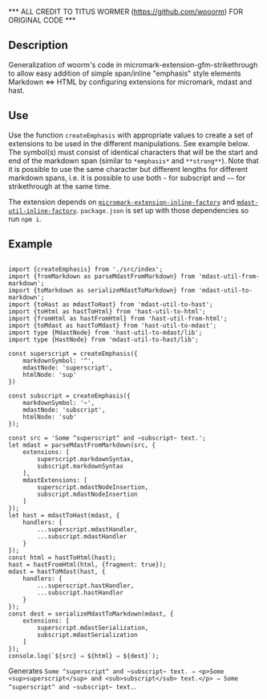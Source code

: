 *** ALL CREDIT TO TITUS WORMER (<https://github.com/wooorm>) FOR ORIGINAL CODE ***

## Description
Generalization of woorm's code in micromark-extension-gfm-strikethrough to allow easy addition of simple span/inline "emphasis" style elements Markdown ⇔ HTML by configuring extensions for micromark, mdast and hast.

## Use
Use the function `createEmphasis` with appropriate values to create a set of extensions to be used in the different manipulations. See example below. The symbol(s) must consist of identical characters that will be the start and end of the markdown span (similar to `*emphasis*` and `**strong**`). Note that it is possible to use the same character but different lengths for different markdown spans, i.e. it is possible to use both `~` for subscript and `~~` for strikethrough at the same time.

The extension depends on [`micromark-extension-inline-factory`](https://github.com/TRIAEIOU/micromark-extension-inline-factory) and [`mdast-util-inline-factory`](https://github.com/TRIAEIOU/mdast-util-inline-factory). `package.json` is set up with those dependencies so run `npm i`.

## Example
<pre><code>
import {createEmphasis} from './src/index';
import {fromMarkdown as parseMdastFromMarkdown} from 'mdast-util-from-markdown';
import {toMarkdown as serializeMdastToMarkdown} from 'mdast-util-to-markdown';
import {toHast as mdastToHast} from 'mdast-util-to-hast';
import {toHtml as hastToHtml} from 'hast-util-to-html';
import {fromHtml as hastFromHtml} from 'hast-util-from-html';
import {toMdast as hastToMdast} from 'hast-util-to-mdast';
import type {MdastNode} from 'hast-util-to-mdast/lib';
import type {HastNode} from 'mdast-util-to-hast/lib';

const superscript = createEmphasis({
    markdownSymbol: '^',
    mdastNode: 'superscript',
    htmlNode: 'sup'
})

const subscript = createEmphasis({
    markdownSymbol: '~',
    mdastNode: 'subscript',
    htmlNode: 'sub'
});

const src = 'Some ^superscript^ and ~subscript~ text.';
let mdast = <MdastNode><any>parseMdastFromMarkdown(src, {
    extensions: [
        superscript.markdownSyntax,
        subscript.markdownSyntax
    ],
    mdastExtensions: [
        superscript.mdastNodeInsertion,
        subscript.mdastNodeInsertion
    ]
});
let hast = <HastNode>mdastToHast(mdast, {
    handlers: {
        ...superscript.mdastHandler,
        ...subscript.mdastHandler
    }
});
const html = hastToHtml(hast);
hast = hastFromHtml(html, {fragment: true});
mdast = <MdastNode>hastToMdast(hast, {
    handlers: {
        ...superscript.hastHandler,
        ...subscript.hastHandler
    }
});
const dest = serializeMdastToMarkdown(mdast, {
    extensions: [
        superscript.mdastSerialization,
        subscript.mdastSerialization
    ]
});
console.log(`${src} ⇒ ${html} ⇒ ${dest}`);
</code></pre>

Generates `Some ^superscript^ and ~subscript~ text. ⇒ <p>Some <sup>superscript</sup> and <sub>subscript</sub> text.</p> ⇒ Some ^superscript^ and ~subscript~ text.`.
